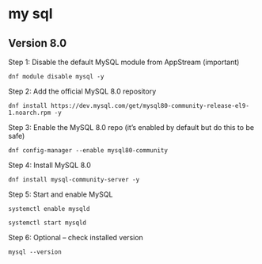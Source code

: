 # my sql
## Version 8.0
Step 1: Disable the default MySQL module from AppStream (important)
```
dnf module disable mysql -y
```

Step 2: Add the official MySQL 8.0 repository
```
dnf install https://dev.mysql.com/get/mysql80-community-release-el9-1.noarch.rpm -y
```

Step 3: Enable the MySQL 8.0 repo (it’s enabled by default but do this to be safe)
```
dnf config-manager --enable mysql80-community
```

Step 4: Install MySQL 8.0
```
dnf install mysql-community-server -y
```

Step 5: Start and enable MySQL
```
systemctl enable mysqld
```
```
systemctl start mysqld
```
Step 6: Optional – check installed version
```
mysql --version
```
